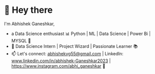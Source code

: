 # 👋 Hey there

I'm Abhishek Ganeshkar,
- a Data Science enthusiast 📊 Python | ML | Data Science | Power Bi | MYSQL 🚀
- 💼 Data Science Intern | Project Wizard | Passionate Learner 📚
- 📫 Let's connect: abhishekvg55@gmail.com | LinkedIn: www.linkedin.com/in/abhishek-Ganeshkar2023 | https://www.instagram.com/abhi_ganeshkar  🤝
